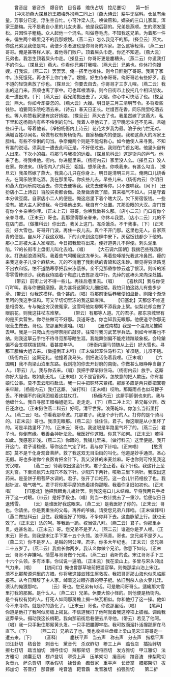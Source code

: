 <!-- { "loadSidebar": true } -->
　　曾音层　霎音杀　爆音豹　目音暮　赡伤占切　捻尼蹇切
　　第一折
　　〔冲末扮燕大搽旦扮王腊梅外扮燕二同上〕〔燕大诗云〕耕牛无宿料。仓鼠有余量。万事分已定。浮生空自忙。小可汴梁人氏。唤做燕和。嫡亲的三口儿家属。浑家王腊梅。元不是我自小里的儿女夫妻。他是我后娶的。兄弟是燕顺。生的须发蓬松。只因性子粗糙。众人起他一个混名。叫做卷毛虎。不知我这兄弟。为着那一件来。徧生两个眼里见不的我那嫂嫂。〔燕二云〕怎么我见不的那。〔搽旦云〕燕大。你这兄弟见我便是骂。我便歹杀者波也是你哥哥的浑家。怎么这等轻薄。〔燕二云〕哥哥。俺是甚等样人家。着他辱门败户。顶着屎头巾走。你还不知道。〔燕大云〕兄弟也。我怎生顶着屎头巾走。〔搽旦云〕你哥哥更是鏖糟头。〔燕二云〕你道我打不的你么。〔搽旦云〕燕大。你看你兄弟打我哩。〔燕大云〕兄弟也。你休打你嫂嫂。打我波。〔燕二云〕罢罢罢。俺一搭里也难住。则今日辞别了哥哥。我离了家中。冻死饿死。再也不上你门来了。嫂嫂。好生侍奉哥哥。俺哥哥若有些好歹。我不道的轻饶素放了你也。〔搽旦云〕你要去自去。你哥哥才三岁儿哩。〔燕二云〕我出的这门来。燕顺也离了家中。可也耳根清凈。则今日街市上投托几个相识朋友。走一遭出来。〔下〕〔燕大云〕我兄弟搬出去了。大嫂。你心中可快活了也。〔搽旦云〕燕大。你如今却要怎的。〔燕大云〕大嫂。明日是三月三清明节令。多将着些钱钞。咱要同乐院吃酒去来。〔诗云〕春天日正长。烂熳百花香。同乐院里吃酒去也。等人称赞我家里有这好娇娘。〔搽旦云〕燕大去了也。我虽然嫁了这燕大。私下里和这杨衙内有些不伶俐的勾当。我着人寻他去了。这早晚怎生还不见来。且磕些瓜子儿。等着他者。〔凈扮杨衙内上诗云〕花花太岁我为最。浪子丧门世无对。满城百姓尽闻名。唤做有权有势杨衙内。自家杨衙内的便是。我和这燕大的浑家王腊梅。有些不伶俐的勾当。争奈俺两个则是不能勾称心。如今他使人来寻我。不知有甚的说话。须索走一遭去此间正是。不好便过去。我则在门首幺喝。他里头自有人出来。下次小的每。将那马与我拴的远着。〔搽旦见科云〕这是衙内的声气。他来了也。待我唤他。衙内。你进屋里来。〔杨衙内云〕家里没人么。〔搽旦云〕没人在家。你进来。〔杨衙内入门科云〕姐姐。想杀我也。你唤我来。有甚么勾当。〔搽旦云〕我虽然嫁了燕大。我真心儿只在你身上。明日是清明三月三。俺两口儿烧香去。在同乐院里吃酒。我在那里等。你疾些儿去。早些儿来。〔杨衙内云〕你明日和燕大在同乐院吃酒去。你先去便等我。我先去便等你。只不要哄我。〔同下〕〔丑扮店小二上诗云〕百般买卖都会做。及至做酒做了醋。算来福气不如人。只是守着本分做豆腐。自家店小二人的便是。俺这店里下着个瞎大汉。欠下房宿饭钱。一些没有。被大主人家怪我。今日唤他出来。我自有个处置。兀那没眼的大汉。店门首有你个乡亲唤你哩。〔正末上云〕哥哥。你唤我做甚么那。〔店小二云〕门口有你个亲眷寻哩。〔正末云〕哥也。我那里得那亲眷来。你休斗我耍。〔店小二云〕兀的不在店门首。〔做推科云〕你出去。我关上这门。冻杀饿杀。不干我事。〔下〕〔正末云〕好大雪也。哥哥开门波。再住一夜儿去。真个不开门那。这里也无人。自家燕青的便是。自从坏了我这双眼。下的山来到这店肆中安下。房宿饭钱都少下他的。那小二哥被大主人家埋怨。今日把我赶将出来。便好道男儿不得便。刺头泥里陷。??的长街市上盘街儿叫化去咱。〔唱〕
　　【大石调六国朝】我揣巴些残汤剩水。打迭起浪酒闲茶。我着些气呵暖我这冻拳头。再着些唾揩光我这冷鼻凹。瘦的来我这身子儿没个麻秸大。兀的不消磨了我刺绣的青黛和这朱砂。眼见得穷活路觅不出衣和饭。怕不道酷寒亭把我来冻饿杀。全不见那昏惨惨云遮了银汉。则听的淅零零雪糁琼沙。我我我待踮着个鞋底儿去拣那浅中行。先绰的这棒头来向深处插。
　　〔带云〕前街上讨不得一些儿。再往后巷里去。〔唱〕
　　【喜秋风】我与你便吖吖叫。我与你便磨磨擦。我为甚将这脚尖儿细细踏。我怕只怕这路儿有些步步滑。〔带云〕似我这模样。像个甚的。〔唱〕将那前街后巷我便如盘卦。刚纔个渐渐里呵的我这手温和。可又早切切里冻的我这脚麻辣。
　　【归塞北】天那您不肯道是相赍发。专与俺这穷汉做冤家。这雪呵他如柳絮不添我身上絮。似梨花却变做了眼前花。则我这拄杖冻难拏。
　　〔带云〕有那等人道。兀的君子。那东京城里有的是买卖营生。你寻些做可不好那。我道哥也。你岂知我无眼那。他便道寻你那无眼营生做去。哥也。您那里知道咱。〔唱〕
　　【雁过南楼】我是一个混海龙摧鳞去甲。我是一只爬山虎也啰奈削爪敲牙。往常时我习武艺学兵法。到如今半筹也不纳。则我这拏云手怕不待寻觅那等瞎生涯。我能舞剑偏不能疙蹅蹅敲象板。会轮鎗偏不会支楞楞拨琵琶。着甚度年华。
　　〔杨衙内躧马领随从上云〕好大雪也。寻那王腊梅大姐去来。〔做撞倒正末科〕〔正末做起笼住马科云〕爷须瞎。儿须不瞎。〔杨衙内云〕这厮无礼。他撞着我马头。倒把说话伤着我哩。〔正末唱〕
　　【六国朝】我不向梁山泊里东路。我则拖的你去开封府的南衙。你做甚么眼睁睁当翻了人。〔带云〕儿。我与你去来。〔唱〕我把手摩挲揪住马。〔杨衙内云〕放手。这厮你好大胆也。敢如此无礼。〔正末唱〕又不是官街窄。怎故意的把人欺压。你有甚娘忙公事。莫不去云阳将赴法。我一只手把铜环来紧掿。那厮多应是两只脚把宝镫来牢蹅。〔杨衙内云〕我打这厮。〔做打科〕〔正末唱〕哎哟。那厮雨点也似马鞭子丢。不倈偏不的我风团般着这拄杖打。
　　〔杨衙内云〕这厮手脚倒也来的。我与他缠什么。我自寻那王腊梅姐姐去。走走走。〔下〕〔燕二冲上云〕弟兄每少罪。改日还席也。〔正末揪住燕二科云〕好呵。清平世界。浪荡乾坤。你怎么当街里打人。〔燕二云〕呸。你看我那命波。兀那君子。我是个步行的人。打你的是个骑马的。〔正末云〕哥也。我须无眼那。〔燕二云〕住住住。君子。你这眼是从小里坏了的。可是半路里坏了的。〔正末云〕哥也。我这眼是半路里气坏了的。〔燕二云〕君子也。你倒有缘。我善会神针法灸。我医好你这眼。你意下如何。〔正末云〕若得如此。我感恩非浅。〔燕二云〕你跟的。我铺儿里来。〔做行科云〕这里便是。我开开这门。君子请稳便。等你这血气定了时。我与你下针咱。〔正末唱〕
　　【憨货郎】莫不是千化身观音菩萨。救了我这双无目沿街的叫化。他道是妙手通灵。圣心无假。哥也多谢你个良医肯把金针下。我又没甚的米麦丝麻。哥也你则可怜见我这穷汉瞎。
　　〔燕二云〕待我取出这金针来。君子坐正着。我下针也。我这针上至泥丸宫。下至涌泉穴太阳穴不敢下针。少阳穴下两针。咳嗽三里下两针。我取出这药来。是圣饼子用菩萨水调的。君子。张开了口吃药。这一会儿针药相投了也。我起针波。吸气吸气。君子将你那手摩的热着揉你那眼。我着你复旧如初也。〔正末唱〕
　　【归塞北】他把我眼角儿纔针罢。则我这疮口儿未结痂。早将我两只手揉开了这一对眼。〔带云〕是好手段也。〔唱〕则当一枚针挑去了一重沙。恰便似日日退残雪。
　　〔云〕是谁医好我这眼来。〔燕二云〕是我医好了你的。〔正末云〕哥也。你请坐。你是我重生的父母。再养的爷娘。请受您兄弟八拜咱。〔正末做拜科〕〔燕二做扯科云〕且住。我纔医好了的眼。不争你拜下去。这血脉望上行。就也无效了。〔正末云〕恁的呵。等我跪一跪。权当做八拜。〔燕二云〕君子。你那里乡贯。姓甚名谁。〔正末云〕哥。您兄弟不是歹人。〔燕二云〕谁道你是歹人哩。〔正末云〕哥也。则我是宋江手下第十五个头领。浪子燕青。哥也。您兄弟不是歹人。〔燕二云〕你不是歹人。是贼的阿公哩。君子。你多大年纪也。〔正末云〕您兄弟二十五岁了。〔燕二云〕我痴长你两岁。我认义你做个兄弟。你意下如何。〔正末云〕哥哥不弃嫌呵。情愿与哥哥做个兄弟。〔燕二云〕我听的说。宋江哥哥手下三十六个头领。多有本事。你试说一遍咱。〔正末云〕我在梁山上。多曾与宋头领出气力来。〔唱〕
　　【初问口】俺也曾那草坡前把滥官拏。则俺那梁山泊上宋江。须不比那帮源洞里的方腊。你将我这蝼蚁残生厮救拔。我把哥哥那山海也似恩临厮报答。从今日拜辞了主人家。绰着这过眼齐眉的枣子棍。依旧到杀人放火蓼儿洼。须认的俺狠那咤。
　　〔云〕哥也。您兄弟有句话。可是敢问哥哥么。适纔那大雪里打我的那厮。是什么人。〔燕二云〕兄弟。休要大惊小怪的。则他便是杨衙内。是个有权有势的人。打死人如同那房檐上揭一块瓦相似。你和他打了这一操。他如今不来寻你。就是你的造化了。〔正末云〕哥也。你说那里话。〔唱〕
　　【尾声】你道是他打了我呵似房檐上揭瓦。不信道我打了他呵就着我这脖项上披枷。调动我这莽拳头。搨动我这长梢靶。我向那前街后巷便去爪寻他。〔带云〕若见了他呵。〔唱〕我一只手揪住那厮黄头发。一只手把腰脚牢掐。我可敢滴溜扑活撺那厮在马直下。〔下〕
　　〔燕二云〕兄弟去了也。我也收拾些盘缠上梁山见宋江哥哥走一遭去来。〔下〕
　　〔音释〕
　　鏖袄平声　当去声　称去声　分去声　揩楷平声　凹汪卦切　秸音皆　刺音七　黛音代　杀双鲊切　糁三上声　踮音店　插抽鲊切　擦七打切　踏当加切　滑呼佳切　辣那架切　赍将西切　发方雅切　甲江雅切　法方雅切　纳囊亚切　楞卢登切　窄赍上声　压羊架切　掿音闹　蹅音渣　倈梨靴切　灸音九　萨杀贾切　瞎香假切　揉音柔　痂音家　重平声　长音掌　腊那架切　拔邦加切　荅音打　那音挪　咤音渣　靶音霸　发音雅切　掐强雅切
　　第二折
